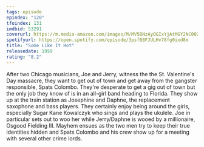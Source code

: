 ```yaml
---
tags: episode
epindex: "120"
tfoindex: 131
imdbid: 53291
coverurl: https://m.media-amazon.com/images/M/MV5BNzAyOGIxYjAtMGY2NC00ZTgyLWIwMWEtYzY0OWQ4NDFjOTc5XkEyXkFqcGdeQXVyNjU0OTQ0OTY@._V1_SX202_CR0,0,202,300_.jpg
spotifyurl: https://open.spotify.com/episode/3psfB8FJULHv78fg0ixd8m
title: "Some Like It Hot"
releasedate: 1959
rating: "8.2"
---
```


After two Chicago musicians, Joe and Jerry, witness the the St. Valentine's Day massacre, they want to get out of town and get away from the gangster responsible, Spats Colombo. They're desperate to get a gig out of town but the only job they know of is in an all-girl band heading to Florida. They show up at the train station as Josephine and Daphne, the replacement saxophone and bass players. They certainly enjoy being around the girls, especially Sugar Kane Kowalczyk who sings and plays the ukulele. Joe in particular sets out to woo her while Jerry/Daphne is wooed by a millionaire, Osgood Fielding III. Mayhem ensues as the two men try to keep their true identities hidden and Spats Colombo and his crew show up for a meeting with several other crime lords.
